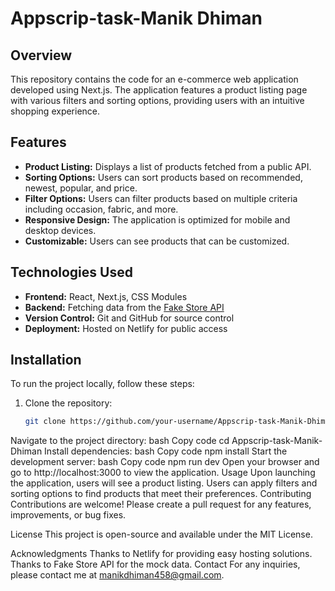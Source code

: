 # Appscrip-task-Manik Dhiman

## Overview

This repository contains the code for an e-commerce web application developed using Next.js. The application features a product listing page with various filters and sorting options, providing users with an intuitive shopping experience.

## Features

- **Product Listing:** Displays a list of products fetched from a public API.
- **Sorting Options:** Users can sort products based on recommended, newest, popular, and price.
- **Filter Options:** Users can filter products based on multiple criteria including occasion, fabric, and more.
- **Responsive Design:** The application is optimized for mobile and desktop devices.
- **Customizable:** Users can see products that can be customized.

## Technologies Used

- **Frontend:** React, Next.js, CSS Modules
- **Backend:** Fetching data from the [Fake Store API](https://fakestoreapi.com)
- **Version Control:** Git and GitHub for source control
- **Deployment:** Hosted on Netlify for public access

## Installation

To run the project locally, follow these steps:

1. Clone the repository:
   ```bash
   git clone https://github.com/your-username/Appscrip-task-Manik-Dhiman.git
Navigate to the project directory:
bash
Copy code
cd Appscrip-task-Manik-Dhiman
Install dependencies:
bash
Copy code
npm install
Start the development server:
bash
Copy code
npm run dev
Open your browser and go to http://localhost:3000 to view the application.
Usage
Upon launching the application, users will see a product listing.
Users can apply filters and sorting options to find products that meet their preferences.
Contributing
Contributions are welcome! Please create a pull request for any features, improvements, or bug fixes.

License
This project is open-source and available under the MIT License.

Acknowledgments
Thanks to Netlify for providing easy hosting solutions.
Thanks to Fake Store API for the mock data.
Contact
For any inquiries, please contact me at manikdhiman458@gmail.com.
